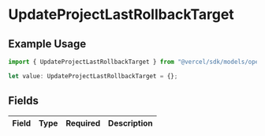 # UpdateProjectLastRollbackTarget

## Example Usage

```typescript
import { UpdateProjectLastRollbackTarget } from "@vercel/sdk/models/operations/updateproject.js";

let value: UpdateProjectLastRollbackTarget = {};
```

## Fields

| Field       | Type        | Required    | Description |
| ----------- | ----------- | ----------- | ----------- |